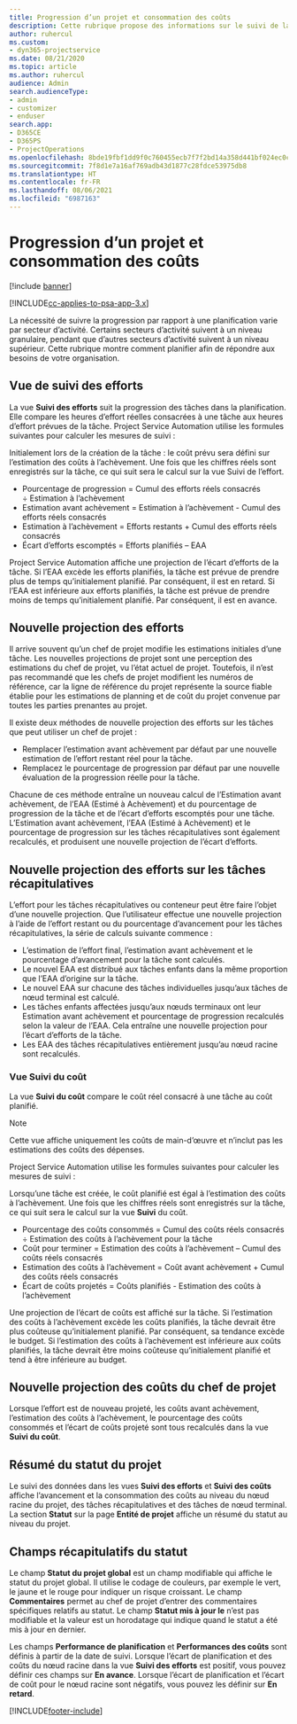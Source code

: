 ```yaml
---
title: Progression d’un projet et consommation des coûts
description: Cette rubrique propose des informations sur le suivi de la progression d’un projet et de la consommation des coûts.
author: ruhercul
ms.custom:
- dyn365-projectservice
ms.date: 08/21/2020
ms.topic: article
ms.author: ruhercul
audience: Admin
search.audienceType:
- admin
- customizer
- enduser
search.app:
- D365CE
- D365PS
- ProjectOperations
ms.openlocfilehash: 8bde19fbf1dd9f0c760455ecb7f7f2bd14a358d441bf024ec0cdefa42866f53e
ms.sourcegitcommit: 7f8d1e7a16af769adb43d1877c28fdce53975db8
ms.translationtype: HT
ms.contentlocale: fr-FR
ms.lasthandoff: 08/06/2021
ms.locfileid: "6987163"
---
```

# <a name="project-progress-and-cost-consumption"></a>Progression d’un projet et consommation des coûts

[!include [banner](../includes/psa-now-project-operations.md)]

[!INCLUDE[cc-applies-to-psa-app-3.x](../includes/cc-applies-to-psa-app-3x.md)]

La nécessité de suivre la progression par rapport à une planification varie par secteur d’activité. Certains secteurs d’activité suivent à un niveau granulaire, pendant que d’autres secteurs d’activité suivent à un niveau supérieur. Cette rubrique montre comment planifier afin de répondre aux besoins de votre organisation.

## <a name="effort-tracking-view"></a>Vue de suivi des efforts

La vue **Suivi des efforts** suit la progression des tâches dans la planification. Elle compare les heures d’effort réelles consacrées à une tâche aux heures d’effort prévues de la tâche. Project Service Automation utilise les formules suivantes pour calculer les mesures de suivi :

Initialement lors de la création de la tâche : le coût prévu sera défini sur l’estimation des coûts à l’achèvement. Une fois que les chiffres réels sont enregistrés sur la tâche, ce qui suit sera le calcul sur la vue Suivi de l’effort.

- Pourcentage de progression = Cumul des efforts réels consacrés ÷ Estimation à l’achèvement 
- Estimation avant achèvement = Estimation à l’achèvement - Cumul des efforts réels consacrés 
- Estimation à l’achèvement = Efforts restants + Cumul des efforts réels consacrés 
- Écart d’efforts escomptés = Efforts planifiés – EAA

Project Service Automation affiche une projection de l’écart d’efforts de la tâche. Si l’EAA excède les efforts planifiés, la tâche est prévue de prendre plus de temps qu’initialement planifié. Par conséquent, il est en retard. Si l’EAA est inférieure aux efforts planifiés, la tâche est prévue de prendre moins de temps qu’initialement planifié. Par conséquent, il est en avance.

## <a name="reprojecting-effort"></a>Nouvelle projection des efforts

Il arrive souvent qu’un chef de projet modifie les estimations initiales d’une tâche. Les nouvelles projections de projet sont une perception des estimations du chef de projet, vu l’état actuel de projet. Toutefois, il n’est pas recommandé que les chefs de projet modifient les numéros de référence, car la ligne de référence du projet représente la source fiable établie pour les estimations de planning et de coût du projet convenue par toutes les parties prenantes au projet.

Il existe deux méthodes de nouvelle projection des efforts sur les tâches que peut utiliser un chef de projet :

- Remplacer l’estimation avant achèvement par défaut par une nouvelle estimation de l’effort restant réel pour la tâche. 
- Remplacez le pourcentage de progression par défaut par une nouvelle évaluation de la progression réelle pour la tâche.

Chacune de ces méthode entraîne un nouveau calcul de l’Estimation avant achèvement, de l’EAA (Estimé à Achèvement) et du pourcentage de progression de la tâche et de l’écart d’efforts escomptés pour une tâche. L’Estimation avant achèvement, l’EAA (Estimé à Achèvement) et le pourcentage de progression sur les tâches récapitulatives sont également recalculés, et produisent une nouvelle projection de l’écart d’efforts.

## <a name="reprojection-of-effort-on-summary-tasks"></a>Nouvelle projection des efforts sur les tâches récapitulatives

L’effort pour les tâches récapitulatives ou conteneur peut être faire l’objet d’une nouvelle projection. Que l’utilisateur effectue une nouvelle projection à l’aide de l’effort restant ou du pourcentage d’avancement pour les tâches récapitulatives, la série de calculs suivante commence :

- L’estimation de l’effort final, l’estimation avant achèvement et le pourcentage d’avancement pour la tâche sont calculés.
- Le nouvel EAA est distribué aux tâches enfants dans la même proportion que l’EAA d’origine sur la tâche.
- Le nouvel EAA sur chacune des tâches individuelles jusqu’aux tâches de nœud terminal est calculé. 
- Les tâches enfants affectées jusqu’aux nœuds terminaux ont leur Estimation avant achèvement et pourcentage de progression recalculés selon la valeur de l’EAA. Cela entraîne une nouvelle projection pour l’écart d’efforts de la tâche. 
- Les EAA des tâches récapitulatives entièrement jusqu’au nœud racine sont recalculés.

### <a name="cost-tracking-view"></a>Vue Suivi du coût 

La vue **Suivi du coût** compare le coût réel consacré à une tâche au coût planifié. 

> [!NOTE]
> Cette vue affiche uniquement les coûts de main-d’œuvre et n’inclut pas les estimations des coûts des dépenses. 

Project Service Automation utilise les formules suivantes pour calculer les mesures de suivi :

Lorsqu’une tâche est créée, le coût planifié est égal à l’estimation des coûts à l’achèvement. Une fois que les chiffres réels sont enregistrés sur la tâche, ce qui suit sera le calcul sur la vue **Suivi** du coût.

 - Pourcentage des coûts consommés = Cumul des coûts réels consacrés ÷ Estimation des coûts à l’achèvement pour la tâche
 - Coût pour terminer = Estimation des coûts à l’achèvement – Cumul des coûts réels consacrés
 - Estimation des coûts à l’achèvement = Coût avant achèvement + Cumul des coûts réels consacrés
 - Écart de coûts projetés = Coûts planifiés - Estimation des coûts à l’achèvement

Une projection de l’écart de coûts est affiché sur la tâche. Si l’estimation des coûts à l’achèvement excède les coûts planifiés, la tâche devrait être plus coûteuse qu’initialement planifié. Par conséquent, sa tendance excède le budget. Si l’estimation des coûts à l’achèvement est inférieure aux coûts planifiés, la tâche devrait être moins coûteuse qu’initialement planifié et tend à être inférieure au budget.

## <a name="project-managers-reprojection-of-cost"></a>Nouvelle projection des coûts du chef de projet

Lorsque l’effort est de nouveau projeté, les coûts avant achèvement, l’estimation des coûts à l’achèvement, le pourcentage des coûts consommés et l’écart de coûts projeté sont tous recalculés dans la vue **Suivi du coût**.

## <a name="project-status-summary"></a>Résumé du statut du projet

Le suivi des données dans les vues **Suivi des efforts** et **Suivi des coûts** affiche l’avancement et la consommation des coûts au niveau du nœud racine du projet, des tâches récapitulatives et des tâches de nœud terminal. La section **Statut** sur la page **Entité de projet** affiche un résumé du statut au niveau du projet.

## <a name="status-summary-fields"></a>Champs récapitulatifs du statut

Le champ **Statut du projet global** est un champ modifiable qui affiche le statut du projet global. Il utilise le codage de couleurs, par exemple le vert, le jaune et le rouge pour indiquer un risque croissant. Le champ **Commentaires** permet au chef de projet d’entrer des commentaires spécifiques relatifs au statut. Le champ **Statut mis à jour le** n’est pas modifiable et la valeur est un horodatage qui indique quand le statut a été mis à jour en dernier.

Les champs **Performance de planification** et **Performances des coûts** sont définis à partir de la date de suivi. Lorsque l’écart de planification et des coûts du nœud racine dans la vue **Suivi des efforts** est positif, vous pouvez définir ces champs sur **En avance**. Lorsque l’écart de planification et l’écart de coût pour le nœud racine sont négatifs, vous pouvez les définir sur **En retard**.


[!INCLUDE[footer-include](../includes/footer-banner.md)]